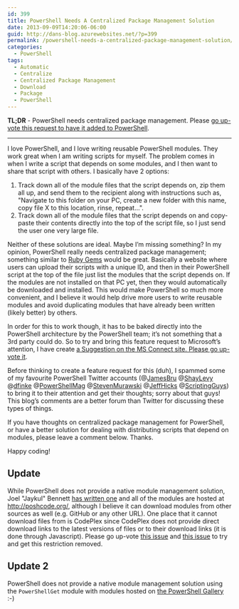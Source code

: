```yaml
---
id: 399
title: PowerShell Needs A Centralized Package Management Solution
date: 2013-09-09T14:20:06-06:00
guid: http://dans-blog.azurewebsites.net/?p=399
permalink: /powershell-needs-a-centralized-package-management-solution/
categories:
  - PowerShell
tags:
  - Automatic
  - Centralize
  - Centralized Package Management
  - Download
  - Package
  - PowerShell
---
```


__TL;DR__ - PowerShell needs centralized package management. Please [go up-vote this request to have it added to PowerShell](https://connect.microsoft.com/PowerShell/feedback/details/800050/centralized-package-management-for-powershell).

---

I love PowerShell, and I love writing reusable PowerShell modules. They work great when I am writing scripts for myself. The problem comes in when I write a script that depends on some modules, and I then want to share that script with others. I basically have 2 options:

1. Track down all of the module files that the script depends on, zip them all up, and send them to the recipient along with instructions such as, "Navigate to this folder on your PC, create a new folder with this name, copy file X to this location, rinse, repeat...".
1. Track down all of the module files that the script depends on and copy-paste their contents directly into the top of the script file, so I just send the user one very large file.

Neither of these solutions are ideal. Maybe I’m missing something? In my opinion, PowerShell really needs centralized package management; something similar to [Ruby Gems](http://rubygems.org/) would be great. Basically a website where users can upload their scripts with a unique ID, and then in their PowerShell script at the top of the file just list the modules that the script depends on. If the modules are not installed on that PC yet, then they would automatically be downloaded and installed. This would make PowerShell so much more convenient, and I believe it would help drive more users to write reusable modules and avoid duplicating modules that have already been written (likely better) by others.

In order for this to work though, it has to be baked directly into the PowerShell architecture by the PowerShell team; it’s not something that a 3rd party could do. So to try and bring this feature request to Microsoft’s attention, I have create [a Suggestion on the MS Connect site. Please go up-vote it](https://connect.microsoft.com/PowerShell/feedback/details/800050/centralized-package-management-for-powershell).

Before thinking to create a feature request for this (duh), I spammed some of my favourite PowerShell Twitter accounts (@[JamesBru](http://twitter.com/JamesBru) @[ShayLevy](http://twitter.com/ShayLevy) @[dfinke](http://twitter.com/dfinke) @[PowerShellMag](http://twitter.com/PowerShellMag) @[StevenMurawski](http://twitter.com/StevenMurawski) @[JeffHicks](http://twitter.com/JeffHicks) @[ScriptingGuys](http://twitter.com/ScriptingGuys)) to bring it to their attention and get their thoughts; sorry about that guys! This blog’s comments are a better forum than Twitter for discussing these types of things.

If you have thoughts on centralized package management for PowerShell, or have a better solution for dealing with distributing scripts that depend on modules, please leave a comment below. Thanks.

Happy coding!

## Update

While PowerShell does not provide a native module management solution, Joel "Jaykul" Bennett [has written one](http://poshcode.org/PoshCode.psm1) and all of the modules are hosted at <http://poshcode.org/>, although I believe it can download modules from other sources as well (e.g. GitHub or any other URL). One place that it cannot download files from is CodePlex since CodePlex does not provide direct download links to the latest versions of files or to their download links (it is done through Javascript). Please go up-vote [this issue](https://codeplex.codeplex.com/workitem/26859) and [this issue](https://codeplex.codeplex.com/workitem/25828) to try and get this restriction removed.

## Update 2

PowerShell does not provide a native module management solution using the `PowerShellGet` module with modules hosted on [the PowerShell Gallery](https://www.powershellgallery.com/) :-)
